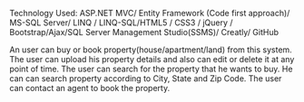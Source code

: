 Technology Used:  ASP.NET MVC/ Entity Framework (Code first approach)/ MS-SQL Server/ LINQ / LINQ-SQL/HTML5 / CSS3 / jQuery / Bootstrap/Ajax/SQL Server Management Studio(SSMS)/ Creatly/ GitHub 

An user can buy or book property(house/apartment/land) from this system.
The user can upload his property details and also can edit or delete it at any point of time.
The user can search for the property that he wants to buy. He can can search property according to City, State and Zip Code.
The user can contact an agent to book the property. 
